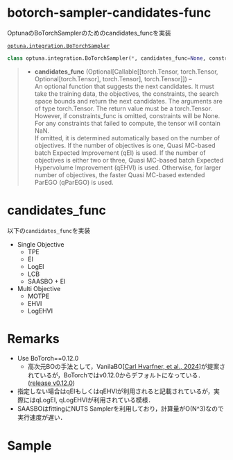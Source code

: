 # botorch-sampler-candidates-func
 OptunaのBoTorchSamplerのためのcandidates_funcを実装
 
 [`optuna.integration.BoTorchSampler`](https://optuna.readthedocs.io/en/v3.0.0/reference/generated/optuna.integration.BoTorchSampler.html)
 ```Python
 class optuna.integration.BoTorchSampler(*, candidates_func=None, constraints_func=None, n_startup_trials=10, independent_sampler=None, seed=None)
 ```
 > - **candidates_func** (Optional[Callable[[torch.Tensor, torch.Tensor, Optional[torch.Tensor], torch.Tensor], torch.Tensor]]) –  
An optional function that suggests the next candidates. It must take the training data, the objectives, the constraints, the search space bounds and return the next candidates. The arguments are of type torch.Tensor. The return value must be a torch.Tensor. However, if constraints_func is omitted, constraints will be None. For any constraints that failed to compute, the tensor will contain NaN.  
If omitted, it is determined automatically based on the number of objectives. If the number of objectives is one, Quasi MC-based batch Expected Improvement (qEI) is used. If the number of objectives is either two or three, Quasi MC-based batch Expected Hypervolume Improvement (qEHVI) is used. Otherwise, for larger number of objectives, the faster Quasi MC-based extended ParEGO (qParEGO) is used.


# candidates_func
以下の`candidates_func`を実装
- Single Objective
    - TPE
    - EI
    - LogEI
    - LCB
    - SAASBO + EI
- Multi Objective
    - MOTPE
    - EHVI
    - LogEHVI

# Remarks
- Use BoTorch==0.12.0
    - 高次元BOの手法として，VanilaBO[[Carl Hvarfner, et al., 2024](https://arxiv.org/abs/2402.02229)]が提案されているが，BoTorchではv0.12.0からデフォルトになっている．([release v0.12.0](https://github.com/pytorch/botorch/releases/tag/v0.12.0))
- 指定しない場合はqEIもしくはqEHVIが利用されると記載されているが，実際にはqLogEI, qLogEHVIが利用されている模様．
- SAASBOはfittingにNUTS Samplerを利用しており，計算量がO(N^3)なので実行速度が遅い．

# Sample